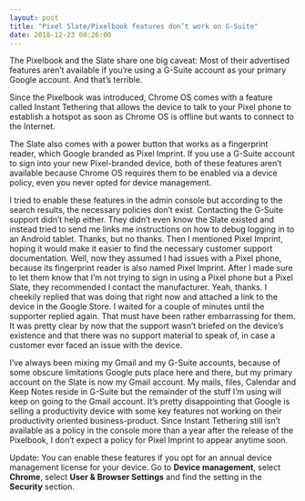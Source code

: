 ```yaml
---
layout: post
title: "Pixel Slate/Pixelbook features don’t work on G-Suite"
date: 2018-12-23 00:26:00
---
```


The Pixelbook and the Slate share one big caveat: Most of their advertised features aren’t available if you’re using a G-Suite account as your primary Google account. And that’s terrible.

Since the Pixelbook was introduced, Chrome OS comes with a feature called Instant Tethering that allows the device to talk to your Pixel phone to establish a hotspot as soon as Chrome OS is offline but wants to connect to the Internet.

The Slate also comes with a power button that works as a fingerprint reader, which Google branded as Pixel Imprint. If you use a G-Suite account to sign into your new Pixel-branded device, both of these features aren’t available because Chrome OS requires them to be enabled via a device policy, even you never opted for device management.

I tried to enable these features in the admin console but according to the search results, the necessary policies don’t exist. Contacting the G-Suite support didn’t help either. They didn’t even know the Slate existed and instead tried to send me links me instructions on how to debug logging in to an Android tablet. Thanks, but no thanks. Then I mentioned Pixel Imprint, hoping it would make it easier to find the necessary customer support documentation. Well, now they assumed I had issues with a Pixel phone, because its fingerprint reader is also named Pixel Imprint. After I made sure to let them know that I’m not trying to sign in using a Pixel phone but a Pixel Slate, they recommended I contact the manufacturer. Yeah, thanks. I cheekily replied that was doing that right now and attached a link to the device in the Google Store. I waited for a couple of minutes until the supporter replied again. That must have been rather embarrassing for them. It was pretty clear by now that the support wasn’t briefed on the device’s existence and that there was no support material to speak of, in case a customer ever faced an issue with the device.

I’ve always been mixing my Gmail and my G-Suite accounts, because of some obscure limitations Google puts place here and there, but my primary account on the Slate is now my Gmail account. My mails, files, Calendar and Keep Notes reside in G-Suite but the remainder of the stuff I’m using will keep on going to the Gmail account. It’s pretty disappointing that Google is selling a productivity device with some key features not working on their productivity oriented business-product. Since Instant Tethering still isn’t available as a policy in the console more than a year after the release of the Pixelbook, I don’t expect a policy for Pixel Imprint to appear anytime soon.

Update: You can enable these features if you opt for an annual device management license for your device. Go to **Device management**, select **Chrome**, select **User & Browser Settings** and find the setting in the **Security** section.